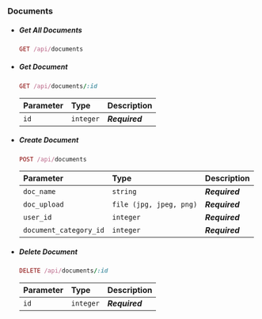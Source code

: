 ### Documents

-   ##### Get All Documents

    ```ruby
    GET /api/documents
    ```

-   ##### Get Document

    ```ruby
    GET /api/documents/:id
    ```

    | Parameter | Type      | Description    |
    | :-------- | :-------- | :------------- |
    | `id`      | `integer` | **_Required_** |

-   ##### Create Document

    ```ruby
    POST /api/documents
    ```

    | Parameter              | Type                    | Description    |
    | :--------------------- | :---------------------- | :------------- |
    | `doc_name`             | `string`                | **_Required_** |
    | `doc_upload`           | `file (jpg, jpeg, png)` | **_Required_** |
    | `user_id`              | `integer`               | **_Required_** |
    | `document_category_id` | `integer`               | **_Required_** |

-   ##### Delete Document

    ```ruby
    DELETE /api/documents/:id
    ```

    | Parameter | Type      | Description    |
    | :-------- | :-------- | :------------- |
    | `id`      | `integer` | **_Required_** |
